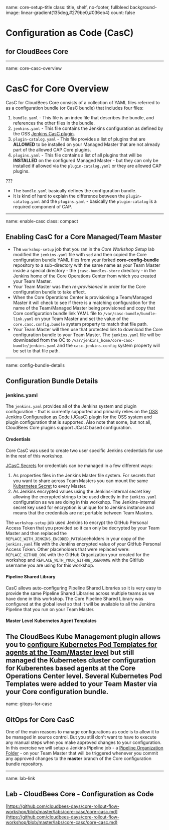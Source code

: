 name: core-setup-title
class: title, shelf, no-footer, fullbleed
background-image: linear-gradient(135deg,#279be0,#036eb4)
count: false

# Configuration as Code (CasC) 
## for CloudBees Core

---
name: core-casc-overview

# CasC for Core Overview

CasC for CloudBees Core consists of a collection of YAML files referred to as a configuration bundle (or CasC bundle) that includes four files:

1. `bundle.yaml` - This file is an index file that describes the bundle, and references the other files in the bundle.
2. `jenkins.yaml` - This file contains the Jenkins configuration as defined by the OSS [Jenkins CasC plugin](https://github.com/jenkinsci/configuration-as-code-plugin).
3. `plugin-catalog.yaml` - This file provides a list of plugins that are **ALLOWED** to be installed on your Managed Master that are not already part of the allowed CAP Core plugins.
4. `plugins.yaml` - This file contains a list of all plugins that will be **INSTALLED** on the configured Managed Master - but they can only be installed if allowed via the `plugin-catalog.yaml` or they are allowed CAP plugins.

???
* The `bundle.yaml` basically defines the configuration bundle.
* It is kind of hard to explain the difference between the `plugin-catalog.yaml` and the `plugins.yaml` - basically the `plugin-catalog` is a required component of CAP.
---
name: enable-casc
class: compact

## Enabling CasC for a Core Managed/Team Master

* The `workshop-setup` job that you ran in the *Core Workshop Setup* lab modified the `jenkins.yaml` file with `sed` and then copied the Core configuration bundle YAML files from your forked **core-config-bundle** repository to a sub-directory with the same name as your Team Master inside a special directory - the `jcasc-bundles-store` directory - in the Jenkins home of the Core Operations Center from which you created your Team Master. 
* Your Team Master was then *re-provisioned* in order for the Core configuration bundle to take effect.
* When the Core Operations Center is provisioning a Team/Managed Master it will check to see if there is a matching configuration for the name of the Team/Managed Master being provisioned and copy that Core configuration bundle link YAML file to `/var/casc-bundle/bundle-link.yaml` on your Team Master and set the value of the `core.casc.config.bundle` system property to match that file path.
* Your Team Master will then use that protected link to download the Core configuration bundle to your Team Master. The `jenkins.yaml` file will be downloaded from the OC to `/var/jenkins_home/core-casc-bundle/jenkins.yaml` and the `casc.jenkins.config` system property will be set to that file path.

---
name: config-bundle-details
## Configuration Bundle Details

### jenkins.yaml
The `jenkins.yaml` provides all of the Jenkins system and plugin configuration - that is currently supported and primarily relies on the [OSS Jenkins Configuration as Code (JCasC) plugin](https://github.com/jenkinsci/configuration-as-code-plugin) for the OSS system and plugin configuration that is supported. Also note that some, but not all, CloudBees Core plugins support JCasC based configuration.

#### Credentials
Core CasC was used to create two user specific Jenkins credentials for use in the rest of this workshop.

[JCasC Secrets](https://github.com/jenkinsci/configuration-as-code-plugin/blob/master/docs/features/secrets.adoc) for credentials can be managed in a few different ways:
  1. As properties files in the Jenkins Master file system. For secrets that you want to share across Team Masters you can mount the same [Kubernetes Secret](https://kubernetes.io/docs/concepts/configuration/secret/) to every Master.
  2. As Jenkins encrypted values using the Jenkins-internal secret key allowing the encrypted strings to be used directly in the  `jenkins.yaml` configuration as we are doing in this workshop. The Jenkins-internal secret key used for encryption is unique for to Jenkins instance and means that the credentials are not portable between Team Masters.

The `workshop-setup` job used Jenkins to encrypt the GitHub Personal Access Token that you provided so it can only be decrypted by your Team Master and then replaced the `REPLACE_WITH_JENKINS_ENCODED_PAT`placeholders in your copy of the `jenkins.yaml` file with the Jenkins encrypted value of your GitHub Personal Access Token. Other placeholders that were replaced were: `REPLACE_GITHUB_ORG` with the GitHub Organization your created for the workshop and `REPLACE_WITH_YOUR_GITHUB_USERNAME` with the GitHub username you are using for this workshop. 

#### Pipeline Shared Library
CasC allows auto-configuring Pipeline Shared Libraries so it is very easy to provide the same Pipeline Shared Libraries across multiple teams as we have done in this workshop. The Core Pipeline Shared Library was configured at the global level so that it will be available to all the Jenkins Pipeline that you run on your Team Master.

#### Master Level Kubernetes Agent Templates
The CloudBees Kube Management plugin allows you to [configure Kubernetes Pod Templates for agents at the Team/Master level](https://docs.cloudbees.com/docs/cloudbees-core/latest/cloud-admin-guide/agents#_editing_pod_templates_per_team_using_masters) but still managed the Kubernetes cluster configuration for Kuberentes based agents at the Core Operations Center level. Several Kubernetes Pod Templates were added to your Team Master via your Core configuration bundle.
---
name: gitops-for-casc

## GitOps for Core CasC
One of the main reasons to manage configurations as code is to allow it to be managed in source control. But you still don't want to have to execute any manual steps when you make approved changes to your configuration. In this exercise we will setup a Jenkins Pipeline job - a [Pipeline Organization Folder](https://jenkins.io/doc/book/pipeline/multibranch/#organization-folders) - on your Team Master that will be triggered whenever you commit any approved changes to the **master** branch of the Core configuration bundle repository.

---
name: lab-link
## Lab - CloudBees Core - Configuration as Code

[https://github.com/cloudbees-days/core-rollout-flow-workshop/blob/master/labs/core-casc/core-casc.md](https://github.com/cloudbees-days/core-rollout-flow-workshop/blob/master/labs/core-casc/core-casc.md)